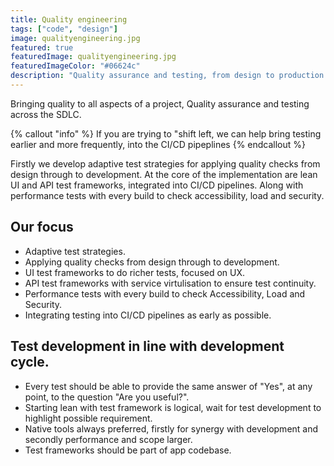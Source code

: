 ```yaml
---
title: Quality engineering
tags: ["code", "design"]
image: qualityengineering.jpg
featured: true
featuredImage: qualityengineering.jpg
featuredImageColor: "#06624c"
description: "Quality assurance and testing, from design to production."
---
```


<p class="lead">Bringing quality to all aspects of a project, Quality assurance and testing across the SDLC.</p>

{% callout "info" %}
If you are trying to "shift left, we can help bring testing earlier and more frequently, into the CI/CD pipeplines
{% endcallout %}

Firstly we develop adaptive test strategies for applying quality checks from design through to development. At the core of the implementation are lean UI and API test frameworks, integrated into CI/CD pipelines. Along with performance tests with every build to check accessibility, load and security.

## Our focus
* Adaptive test strategies.
* Applying quality checks from design through to development. 
* UI test frameworks to do richer tests, focused on UX.
* API test frameworks with service virtulisation to ensure test continuity.
* Performance tests with every build to check Accessibility, Load and Security.
* Integrating testing into CI/CD pipelines as early as possible.

## Test development in line with development cycle.
* Every test should be able to provide the same answer of "Yes", at any point, to the question "Are you useful?".
* Starting lean with test framework is logical, wait for test development to highlight possible requirement.
* Native tools always preferred, firstly for synergy with development and secondly performance and scope larger.
* Test frameworks should be part of app codebase.
